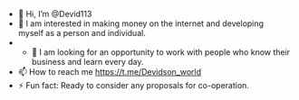 - 👋 Hi, I’m @Devid113
- 👀 I am interested in making money on the internet and developing myself as a person and individual.
- - 💞️ I am looking for an opportunity to work with people who know their business and learn every day.
- 📫 How to reach me https://t.me/Devidson_world
- ⚡ Fun fact: Ready to consider any proposals for co-operation.

<!---
Devid113/Devid113 is a ✨ special ✨ repository because its `README.md` (this file) appears on your GitHub profile.
You can click the Preview link to take a look at your changes.
--->
